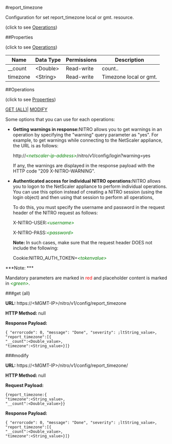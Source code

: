 #report_timezone



Configuration for set report_timezone local or gmt. resource.

<span>(click to see [Operations](#operations))</span>



##Properties 

<span>(click to see [Operations](#operations))</span>





<table><thead><tr><th>Name</th><th>Data Type</th><th>Permissions</th><th>Description</th></tr></thead><tbody><tr><td>__count</td><td>&lt;Double></td><td>Read-write</td><td>count..</td></tr><tr><td>timezone</td><td>&lt;String></td><td>Read-write</td><td>Timezone local or gmt.</td></tr></tbody></table>

##Operations 

<span>(click to see [Properties](#properties))</span>





[GET (ALL)](#get-all)| [MODIFY](#modify)





Some options that you can use for each operations:

<ul><li><p><b>Getting warnings in response:</b>NITRO allows you to get warnings in an operation by specifying the "warning" query parameter as "yes". For example, to get warnings while connecting to the NetScaler appliance, the URL is as follows:</p><p>http://<span style="color:green;font-style:italic;">&lt;netscaler-ip-address&gt;</span>/nitro/v1/config/login?warning=yes</p><p>If any, the warnings are displayed in the response payload with the HTTP code "209 X-NITRO-WARNING".</p></li><li><p><b>Authenticated access for individual NITRO operations:</b>NITRO allows you to logon to the NetScaler appliance to perform individual operations. You can use this option instead of creating a NITRO session (using the login object) and then using that session to perform all operations,</p><p>To do this, you must specify the username and password in the request header of the NITRO request as follows:</p><p>X-NITRO-USER:<span style="color:green;font-style:italic;">&lt;username&gt;</span></p><p>X-NITRO-PASS:<span style="color:green;font-style:italic;">&lt;password&gt;</span></p><p><b>Note: </b>In such cases, make sure that the request header DOES not include the following:</p><p>Cookie:NITRO_AUTH_TOKEN=<span style="color:green;font-style:italic;">&lt;tokenvalue&gt;</span></p></li></ul>







***Note: *** 

Mandatory parameters are marked in <span style="color:#FF0000;">red</span> and placeholder content is marked in <span style="color:green;font-style:italic">&lt;green&gt;</span>.



###get (all)







<b>URL: </b>https://&lt;MGMT-IP&gt;/nitro/v1/config/report_timezone

<b>HTTP Method: </b>null

<b>Response Payload: </b>
```
{ "errorcode": 0, "message": "Done", "severity": ;ltString_value>, "report_timezone":[{
"__count":<Double_value>,
"timezone":<String_value>}]}
```







###modify







<b>URL: </b>https://&lt;MGMT-IP&gt;/nitro/v1/config/report_timezone/

<b>HTTP Method: </b>null

<b>Request Payload: </b>
```
{report_timezone:{
"timezone":<String_value>,
"__count":<Double_value>}}
```

<b>Response Payload: </b>
```
{ "errorcode": 0, "message": "Done", "severity": ;ltString_value>, "report_timezone":[{
"__count":<Double_value>,
"timezone":<String_value>}]}
```







